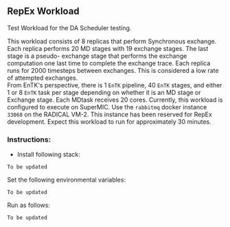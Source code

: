 ## RepEx Workload

Test Workload for the DA Scheduler testing.

This workload consists of 8 replicas that perform Synchronous exchange. 
Each replica performs 20 MD stages with 19 exchange stages. The last stage is a pseudo- exchange stage that performs the exchange computation one last time to complete the exchange trace. Each replica runs for 2000 timesteps between exchanges. This is considered a low rate of attempted exchanges.  
From EnTK's perspective, there is 1 `EnTK` pipeline, 40 `EnTK` stages, and either 1 or 8 `EnTK` task per stage depending on whether it is an MD stage or Exchange stage. Each MDtask receives 20 cores. Currently, this workload is configured to execute on SuperMIC. Use the `rabbitmq` docker instance `33068` on the RADICAL VM-2. This instance has been reserved for RepEx development. 
Expect this workload to run for approximately 30 minutes. 

### Instructions: 
* Install following stack:
```
To be updated
```

Set the following environmental variables:

```
To be updated
```

Run as follows:
```
To be updated
```
